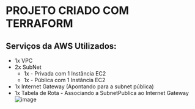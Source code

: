 # PROJETO CRIADO COM TERRAFORM

## Serviços da AWS Utilizados:
* 1x VPC
* 2x SubNet
   * 1x - Privada com 1 Instância EC2
   * 1x - Pública com 1 Instância EC2
* 1x Internet Gateway (Apontando para a subnet pública)
* 1x Tabela de Rota - Associando a SubnetPublica ao Internet Gateway
![image](https://github.com/pedrohfborges/terraform-host-lab/assets/111831621/b25a4ef8-f8ca-4425-8715-41048f9175ad)
